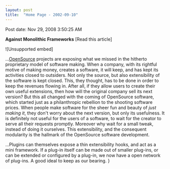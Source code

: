 ```yaml
---
layout: post
title:  "Home Page - 2002-09-10"
---
```


Post date: Nov 29, 2008 3:50:25 AM

**Against Monolithic Frameworks** [Read this article]

![Unsupported embed]

...[OpenSource](https://www.opensource.org/) projects are exposing what we missed in the hitherto proprietary model of software making. When a company, with its rightful motive of making money, creates a software, it will keep, and has kept its activities closed to outsiders. Not only the source, but also extensibility of the software is kept closed. This, they thought, has to be done in order to keep the revenues flowing in. After all, if they allow users to create their own useful extensions, then how will the original company sell its next version? But this all changed with the coming of OpenSource software, which started just as a philanthropic rebellion to the shooting software prices. When people make software for the sheer fun and beauty of *just making it*, they don't worry about the next version, but only its usefulness. It is definitely not useful for the users of a software, to wait for the creator to serve all their requests promptly. Moreover why wait for a small tweak, instead of doing it ourselves. This extensibility, and the consequent modularity is the hallmark of the OpenSource software development.

...Plugins can themselves expose a thin extensibility hooks, and act as a mini framework. If a plug-in itself can be made out of smaller plug-ins, or can be extended or configured by a plug-in, we now have a open network of plug-ins. A good ideal to keep as our bearing.
}
